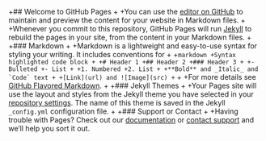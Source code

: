+## Welcome to GitHub Pages
 +
 +You can use the [editor on GitHub](https://github.com/juliesayo/em/edit/master/README.md) to maintain and preview the content for your website in Markdown files.
 +
 +Whenever you commit to this repository, GitHub Pages will run [Jekyll](https://jekyllrb.com/) to rebuild the pages in your site, from the content in your Markdown files.
 +
 +### Markdown
 +
 +Markdown is a lightweight and easy-to-use syntax for styling your writing. It includes conventions for
 +
 +```markdown
 +Syntax highlighted code block
 +
 +# Header 1
 +## Header 2
 +### Header 3
 +
 +- Bulleted
 +- List
 +
 +1. Numbered
 +2. List
 +
 +**Bold** and _Italic_ and `Code` text
 +
 +[Link](url) and ![Image](src)
 +```
 +
 +For more details see [GitHub Flavored Markdown](https://guides.github.com/features/mastering-markdown/).
 +
 +### Jekyll Themes
 +
 +Your Pages site will use the layout and styles from the Jekyll theme you have selected in your [repository settings](https://github.com/juliesayo/em/settings). The name of this theme is saved in the Jekyll `_config.yml` configuration file.
 +
 +### Support or Contact
 +
 +Having trouble with Pages? Check out our [documentation](https://help.github.com/categories/github-pages-basics/) or [contact support](https://github.com/contact) and we’ll help you sort it out.
